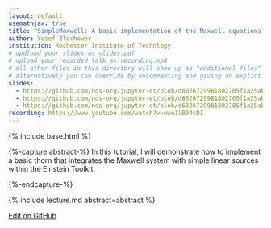 ```yaml
---
layout: default
usemathjax: true
title: "SimpleMaxwell: A basic implementation of the Maxwell equations with linear sources"
author: Yosef Zlochower
institution: Rochester Institute of Technlogy
# updload your slides as slides.pdf
# upload your recorded talk as recording.mp4
# all other files in this directory will show up as "additional files"
# alternatively you can override by uncommenting and giving an explict URL:
slides:
  - https://github.com/nds-org/jupyter-et/blob/d6026729981802705f1a25aba93f744980b1b4b3/SimpleMaxwell_CactusAndDesignIntro.ipynb
  - https://github.com/nds-org/jupyter-et/blob/d6026729981802705f1a25aba93f744980b1b4b3/SimpleMaxwell_MaxwellSystemAndAlgorithm.ipynb
  - https://github.com/nds-org/jupyter-et/blob/d6026729981802705f1a25aba93f744980b1b4b3/SimpleMaxwell_Parfile.ipynb
recording: https://www.youtube.com/watch?v=uwe1lB04cDI
---
```

{% include base.html %}

{%-capture abstract-%}
In this tutorial, I will demonstrate how to implement a basic thorn that integrates the Maxwell system with simple linear sources within the Einstein Toolkit.

{%-endcapture-%}

<div class="col-xs-12" markdown="1">
{% include lecture.md abstract=abstract %}

[Edit on GitHub](https://github.com/EinsteinToolkit/et2021uiuc/edit/d6026729981802705f1a25aba93f744980b1b4b3/{{page.path}})
</div>

